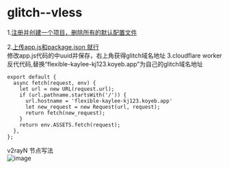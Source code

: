 # glitch--vless

1.[注册并创建一个项目，删除所有的默认配置文件](https://glitch.com/)  

2.[上传app.js和package.json 就行](https://github.com/yohototo/glitch-nodejs-proxy)  
修改app.js代码的中uuid并保存，右上角获得glitch域名地址
3.cloudflare worker 反代代码,替换“flexible-kaylee-kj123.koyeb.app”为自己的glitch域名地址
```
export default {
  async fetch(request, env) {
    let url = new URL(request.url);
    if (url.pathname.startsWith('/')) {
      url.hostname = 'flexible-kaylee-kj123.koyeb.app'
      let new_request = new Request(url, request);
      return fetch(new_request);
    }
    return env.ASSETS.fetch(request);
  },
};
```
v2rayN 节点写法  
![image](https://github.com/yohototo/glitch--vless/assets/35169273/bfab30e7-99d3-4fd5-b35d-0e5ca925b46e)
